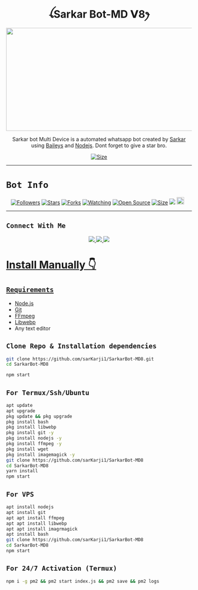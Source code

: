 

<h1 align="center">ꪶSarkar Bot-MD 𝗩8ꫂ<br></h1>
<p align="center">
<img src="https://i.ibb.co/cLtCXVm/" width="540" height="280" />
</p>

<p align="center">
Sarkar bot Multi Device is a automated whatsapp bot created by <a href="https://github.com/sarKarji1" target="_blank">Sarkar</a> using <a href="https://github.com/adiwajshing/Baileys" target="_blank">Baileys</a> and <a href="https://github.com/nodejs" target="_blank">Nodejs</a>. Dont forget to give a star bro.
</p>

<p align="center">
<a href="https://youtu.be/L_SIk59QeAU"><img title="Size" src="https://img.shields.io/badge/Tutorial-Video-green"></a>
</p>

------

# ```Bot Info```
<p align="center">
<a href="https://github.com/sarKarji1/followers"><img title="Followers" src="https://img.shields.io/github/followers/sarKarji1?color=red&style=flat-square"></a>
<a href="https://github.com/sarKarji1/SarkarBot-MD8/stargazers/"><img title="Stars" src="https://img.shields.io/github/stars/sarKarji1/SarkarBot-MD8?color=blue&style=flat-square"></a>
<a href="https://github.com/sarKarji1/SarkarBot-MD8/network/members"><img title="Forks" src="https://img.shields.io/github/forks/sarKarji1/SarkarBot-MD8?color=red&style=flat-square"></a>
<a href="https://github.com/sarKarji1/SarkarBot-MD8/watchers"><img title="Watching" src="https://img.shields.io/github/watchers/sarKarji1/SarkarBot-MD8?label=Watchers&color=blue&style=flat-square"></a>
<a href="https://github.com/sarKarji1/SarkarBot-MD8"><img title="Open Source" src="https://img.shields.io/badge/Author-Xeon%20Bot%20Inc.-red?v=103"></a>
<a href="https://github.com/sarKarji1/SarkarBot-MD8/"><img title="Size" src="https://img.shields.io/github/repo-size/sarKarji1/SarkarBot-MD8?style=flat-square&color=green"></a>
<a href="https://hits.seeyoufarm.com"><img src="https://hits.seeyoufarm.com/api/count/incr/badge.svg?url=https%3A%2F%2Fgithub.com%2FsarKarji1%2FSarkarBot-MD8&count_bg=%2379C83D&title_bg=%23555555&icon=probot.svg&icon_color=%2300FF6D&title=hits&edge_flat=false"/></a>
<a href="https://github.com/sarKarji1/SarkarBot-MD8/graphs/commit-activity"><img height="20" src="https://img.shields.io/badge/Maintained%3F-yes-green.svg"></a>&nbsp;&nbsp;
</p>
<p align='center'>
    </p>

-------

## ```Connect With Me```
<p align="center">
<a href="https://wa.me/923253617422"><img src="https://img.shields.io/badge/Contact Sarkar-25D366?style=for-the-badge&logo=whatsapp&logoColor=white" />
<a href="https://whatsapp.com/channel/0029VajGHyh2phHOH5zJl73P"><img src="https://img.shields.io/badge/Join Official GC-25D366?style=for-the-badge&logo=whatsapp&logoColor=white" />
<a href="https://youtube.com/@sarkarjiteach"><img src="https://img.shields.io/badge/Subscribe Sarkarteach-ff0000?style=for-the-badge&logo=youtube&logoColor=ff000000&link=https://youtube.com/@sarKarji1" /><br>
</p>

<!---## ```Donate Me```

- [`FamPay`](https://i.ibb.co/w46VQ8D/Picsart-22-10-08-06-46-30-674.jpg)

 <p align="left">
Scan qr code from the above button, u can pay through GooglePay, Paytm, PhonePe and FamPay.
</p>

## ```Bot Support Group Chats```

- [`1st GC`](https://chat.whatsapp.com/Dc2qyVeK8JbJq8Gr3U1pKH)
- [`2nd GC`](https://chat.whatsapp.com/BW0o3ZyiAF5Azb1bIqG9Ue)
- [`3rd GC`](https://chat.whatsapp.com/KMymhLdGcjPHihOkrfHW7q)

# Setup For Deployment 👇

- FORK THE REPOSITORY [Here](https://github.com/sarKarji1/SarkarBot-MD8/fork)

## `Scan QR Code For Session`
[![Sarkar bot](https://repl.it/badge/github/quiec/whatsasena)](https://replit.com/@sarKarji1/Cheems-Bot-Multi-Auth-Session-Generator?v=1)

## ` BUILDPACKS`

```
https://github.com/jonathanong/heroku-buildpack-ffmpeg-latest
https://github.com/clhuang/heroku-buildpack-webp-binaries.git
```

[![Deploy](https://www.herokucdn.com/deploy/button.svg)](https://heroku.com/deploy?template=https://github.com/sarKarji1/SarkarBot-MD8/) -->

# Install Manually 👇
## `Requirements`
* [Node.js](https://nodejs.org/en/)
* [Git](https://git-scm.com/downloads)
* [FFmpeg](https://github.com/BtbN/FFmpeg-Builds/releases/download/autobuild-2020-12-08-13-03/ffmpeg-n4.3.1-26-gca55240b8c-win64-gpl-4.3.zip)
* [Libwebp](https://developers.google.com/speed/webp/download)
* Any text editor
## `Clone Repo & Installation dependencies`
```bash
git clone https://github.com/sarKarji1/SarkarBot-MD8.git
cd SarkarBot-MD8

npm start
```
## `For Termux/Ssh/Ubuntu`
```bash
apt update
apt upgrade
pkg update && pkg upgrade
pkg install bash
pkg install libwebp
pkg install git -y
pkg install nodejs -y 
pkg install ffmpeg -y 
pkg install wget
pkg install imagemagick -y
git clone https://github.com/sarKarji1/SarkarBot-MD8
cd SarkarBot-MD8
yarn install
npm start
```
## `For VPS`
```bash
apt install nodejs 
apt install git 
apt apt install ffmpeg 
apt apt install libwebp 
apt apt install imagrmagick
apt install bash
git clone https://github.com/sarKarji1/SarkarBot-MD8
cd SarkarBot-MD8
npm start
```
## `For 24/7 Activation (Termux)`
```bash
npm i -g pm2 && pm2 start index.js && pm2 save && pm2 logs
```
